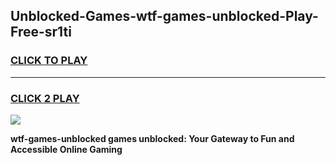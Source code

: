 
## Unblocked-Games-wtf-games-unblocked-Play-Free-sr1ti
<h3>
<a href="https://premium76.site?title=wtf-games-unblocked&ref=10A">CLICK TO PLAY</a></h3>
<hr>

<h3>
<a href="https://premium76.site?title=wtf-games-unblocked&ref=10A">CLICK 2 PLAY</a>
  
</h3>

<a href="https://premium76.site?title=wtf-games-unblocked&ref=10A"><img src="https://clearcache.store/games.png"></a>


**wtf-games-unblocked games unblocked: Your Gateway to Fun and Accessible Online Gaming**
